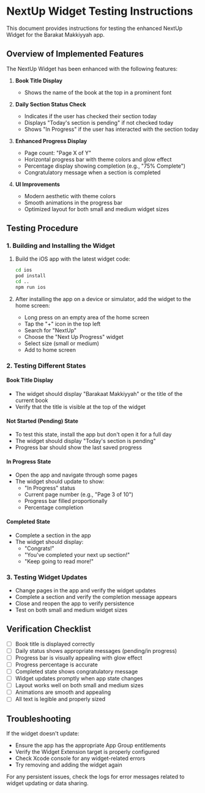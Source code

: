 # NextUp Widget Testing Instructions

This document provides instructions for testing the enhanced NextUp Widget for the Barakat Makkiyyah app.

## Overview of Implemented Features

The NextUp Widget has been enhanced with the following features:

1. **Book Title Display**
   - Shows the name of the book at the top in a prominent font

2. **Daily Section Status Check**
   - Indicates if the user has checked their section today
   - Displays "Today's section is pending" if not checked today
   - Shows "In Progress" if the user has interacted with the section today

3. **Enhanced Progress Display**
   - Page count: "Page X of Y"
   - Horizontal progress bar with theme colors and glow effect
   - Percentage display showing completion (e.g., "75% Complete")
   - Congratulatory message when a section is completed

4. **UI Improvements**
   - Modern aesthetic with theme colors
   - Smooth animations in the progress bar
   - Optimized layout for both small and medium widget sizes

## Testing Procedure

### 1. Building and Installing the Widget

1. Build the iOS app with the latest widget code:
   ```bash
   cd ios
   pod install
   cd ..
   npm run ios
   ```

2. After installing the app on a device or simulator, add the widget to the home screen:
   - Long press on an empty area of the home screen
   - Tap the "+" icon in the top left
   - Search for "NextUp"
   - Choose the "Next Up Progress" widget
   - Select size (small or medium)
   - Add to home screen

### 2. Testing Different States

#### Book Title Display
- The widget should display "Barakaat Makkiyyah" or the title of the current book
- Verify that the title is visible at the top of the widget

#### Not Started (Pending) State
- To test this state, install the app but don't open it for a full day
- The widget should display "Today's section is pending"
- Progress bar should show the last saved progress

#### In Progress State
- Open the app and navigate through some pages
- The widget should update to show:
  - "In Progress" status
  - Current page number (e.g., "Page 3 of 10")
  - Progress bar filled proportionally
  - Percentage completion

#### Completed State
- Complete a section in the app
- The widget should display:
  - "Congrats!"
  - "You've completed your next up section!"
  - "Keep going to read more!"

### 3. Testing Widget Updates

- Change pages in the app and verify the widget updates
- Complete a section and verify the completion message appears
- Close and reopen the app to verify persistence
- Test on both small and medium widget sizes

## Verification Checklist

- [ ] Book title is displayed correctly
- [ ] Daily status shows appropriate messages (pending/in progress)
- [ ] Progress bar is visually appealing with glow effect
- [ ] Progress percentage is accurate
- [ ] Completed state shows congratulatory message
- [ ] Widget updates promptly when app state changes
- [ ] Layout works well on both small and medium sizes
- [ ] Animations are smooth and appealing
- [ ] All text is legible and properly sized

## Troubleshooting

If the widget doesn't update:
- Ensure the app has the appropriate App Group entitlements
- Verify the Widget Extension target is properly configured
- Check Xcode console for any widget-related errors
- Try removing and adding the widget again

For any persistent issues, check the logs for error messages related to widget updating or data sharing. 